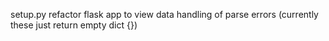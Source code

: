 setup.py
refactor
flask app to view data
handling of parse errors (currently these just return empty dict {})
